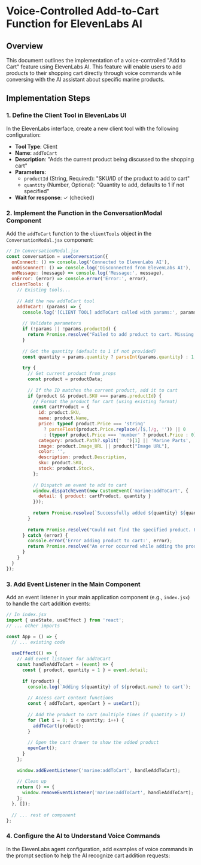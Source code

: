 # Voice-Controlled Add-to-Cart Function for ElevenLabs AI

## Overview

This document outlines the implementation of a voice-controlled "Add to Cart" feature using ElevenLabs AI. This feature will enable users to add products to their shopping cart directly through voice commands while conversing with the AI assistant about specific marine products.

## Implementation Steps

### 1. Define the Client Tool in ElevenLabs UI

In the ElevenLabs interface, create a new client tool with the following configuration:

- **Tool Type**: Client
- **Name**: `addToCart`
- **Description**: "Adds the current product being discussed to the shopping cart"
- **Parameters**:
  - `productId` (String, Required): "SKU/ID of the product to add to cart"
  - `quantity` (Number, Optional): "Quantity to add, defaults to 1 if not specified"
- **Wait for response**: ✓ (checked)

### 2. Implement the Function in the ConversationModal Component

Add the `addToCart` function to the `clientTools` object in the `ConversationModal.jsx` component:

```javascript
// In ConversationModal.jsx
const conversation = useConversation({
  onConnect: () => console.log('Connected to ElevenLabs AI'),
  onDisconnect: () => console.log('Disconnected from ElevenLabs AI'),
  onMessage: (message) => console.log('Message:', message),
  onError: (error) => console.error('Error:', error),
  clientTools: {
    // Existing tools...
    
    // Add the new addToCart tool
    addToCart: (params) => {
      console.log('[CLIENT TOOL] addToCart called with params:', params);
      
      // Validate parameters
      if (!params || !params.productId) {
        return Promise.resolve("Failed to add product to cart. Missing product ID.");
      }
      
      // Get the quantity (default to 1 if not provided)
      const quantity = params.quantity ? parseInt(params.quantity) : 1;
      
      try {
        // Get current product from props
        const product = productData;
        
        // If the ID matches the current product, add it to cart
        if (product && product.SKU === params.productId) {
          // Format the product for cart (using existing format)
          const cartProduct = {
            id: product.SKU,
            name: product.Name,
            price: typeof product.Price === 'string' 
              ? parseFloat(product.Price.replace(/[$,]/g, '')) || 0
              : (typeof product.Price === 'number' ? product.Price : 0),
            category: product.Path?.split('  ')[1] || 'Marine Parts',
            image: product.Image_URL || product["Image URL"],
            color: '',
            description: product.Description,
            sku: product.SKU,
            stock: product.Stock,
          };
          
          // Dispatch an event to add to cart
          window.dispatchEvent(new CustomEvent('marine:addToCart', { 
            detail: { product: cartProduct, quantity } 
          }));
          
          return Promise.resolve(`Successfully added ${quantity} ${quantity === 1 ? 'unit' : 'units'} of ${product.Name} to your cart.`);
        }
        
        return Promise.resolve("Could not find the specified product. Please try again with a valid product ID.");
      } catch (error) {
        console.error('Error adding product to cart:', error);
        return Promise.resolve("An error occurred while adding the product to cart. Please try again.");
      }
    }
  }
});
```

### 3. Add Event Listener in the Main Component

Add an event listener in your main application component (e.g., `index.jsx`) to handle the cart addition events:

```javascript
// In index.jsx
import { useState, useEffect } from 'react';
// ... other imports

const App = () => {
  // ... existing code
  
  useEffect(() => {
    // Add event listener for addToCart
    const handleAddToCart = (event) => {
      const { product, quantity = 1 } = event.detail;
      
      if (product) {
        console.log(`Adding ${quantity} of ${product.name} to cart`);
        
        // Access cart context functions
        const { addToCart, openCart } = useCart();
        
        // Add the product to cart (multiple times if quantity > 1)
        for (let i = 0; i < quantity; i++) {
          addToCart(product);
        }
        
        // Open the cart drawer to show the added product
        openCart();
      }
    };
    
    window.addEventListener('marine:addToCart', handleAddToCart);
    
    // Clean up
    return () => {
      window.removeEventListener('marine:addToCart', handleAddToCart);
    };
  }, []);
  
  // ... rest of component
};
```

### 4. Configure the AI to Understand Voice Commands

In the ElevenLabs agent configuration, add examples of voice commands in the prompt section to help the AI recognize cart addition requests:
